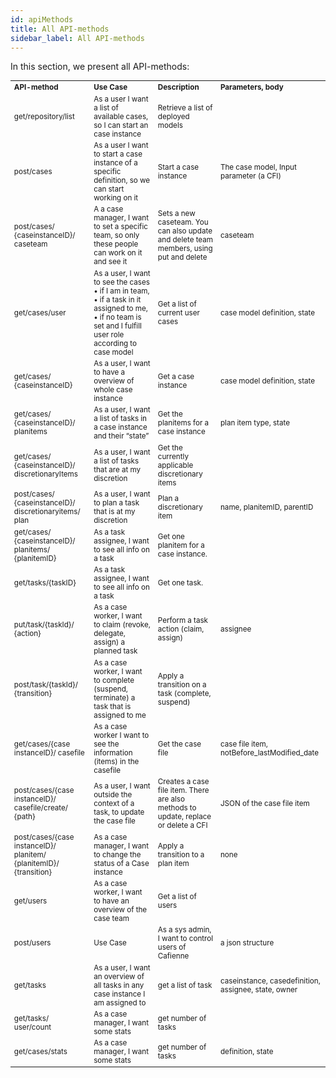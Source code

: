 ```yaml
---
id: apiMethods
title: All API-methods
sidebar_label: All API-methods
---
```


In this section, we present all API-methods:

<table style="font-size:smaller">
  <tr>
    <th style="text-align:left;">API-method</th>
    <th style="text-align:left;">Use Case</th>
    <th style="text-align:left;">Description</th>
    <th style="text-align:left;">Parameters, body</th>
  </tr>
  <tr>
    <td style="text-align:left;">get/repository/list</td>
    <td style="text-align:left;">As a user I want a list of available cases, so I can start an case instance</td>
    <td style="text-align:left;">Retrieve a list of deployed models</td>
    <td style="text-align:left;"></td>
  </tr>
  <tr>
    <td style="text-align:left;">post/cases</td>
    <td style="text-align:left;">As a user I want to start a case instance of a specific definition, so we can start working on it</td>
    <td style="text-align:left;">Start a case instance</td>
    <td style="text-align:left;">The case model, Input parameter (a CFI)</td>
  </tr>
  <tr>
    <td style="text-align:left;">post/cases/ {caseinstanceID}/ caseteam</td>
    <td style="text-align:left;">A a case manager, I want to set a specific team, so only these people can work on it and see it</td>
    <td style="text-align:left;">Sets a new caseteam. You can also update and delete team members, using put and delete</td>
    <td style="text-align:left;">caseteam</td>
  </tr>
  <tr>
    <td style="text-align:left;">get/cases/user</td>
    <td style="text-align:left;">As a user, I want to see the cases • if I am in team, • if a task in it assigned to me, • if no team is set and I fulfill user role according to case model</td>
    <td style="text-align:left;">Get a list of current user cases</td>
    <td style="text-align:left;">case model definition, state</td>
  </tr>
  <tr>
    <td style="text-align:left;">get/cases/ {caseinstanceID}</td>
    <td style="text-align:left;">As a user, I want to have a overview of whole case instance</td>
    <td style="text-align:left;">Get a case instance</td>
    <td style="text-align:left;">case model definition, state</td>
  </tr>
  <tr>
    <td style="text-align:left;">get/cases/ {caseinstanceID}/ planitems</td>
    <td style="text-align:left;">As a user, I want a list of tasks in a case instance and their “state”</td>
    <td style="text-align:left;">Get the planitems for a case instance</td>
    <td style="text-align:left;">plan item type, state</td>
  </tr>
  <tr>
    <td style="text-align:left;">get/cases/ {caseinstanceID}/ discretionaryItems</td>
    <td style="text-align:left;">As a user, I want a list of tasks that are at my discretion</td>
    <td style="text-align:left;">Get the currently applicable discretionary items</td>
    <td style="text-align:left;"></td>
  </tr>
  <tr>
    <td style="text-align:left;">post/cases/ {caseinstanceID}/ discretionaryitems/ plan</td>
    <td style="text-align:left;">As a user, I want to plan a task that is at my discretion</td>
    <td style="text-align:left;">Plan a discretionary item</td>
    <td style="text-align:left;">name, planitemID, parentID</td>
  </tr>
  <tr>
    <td style="text-align:left;">get/cases/ {caseinstanceID}/ planitems/ {planitemID}</td>
    <td style="text-align:left;">As a task assignee, I want to see all info on a task</td>
    <td style="text-align:left;">Get one planitem for a case instance. </td>
    <td style="text-align:left;"></td>
  </tr>
  <tr>
    <td style="text-align:left;">get/tasks/{taskID}</td>
    <td style="text-align:left;">As a task assignee, I want to see all info on a task</td>
    <td style="text-align:left;">Get one task.</td>
    <td style="text-align:left;"></td>
  </tr>
  <tr>
    <td style="text-align:left;">put/task/{taskId}/ {action}</td>
    <td style="text-align:left;">As a case worker, I want to claim (revoke, delegate, assign) a planned task</td>
    <td style="text-align:left;">Perform a task action (claim, assign)</td>
    <td style="text-align:left;">assignee</td>
  </tr>
  <tr>
    <td style="text-align:left;">post/task/{taskId}/ {transition}</td>
    <td style="text-align:left;">As a case worker, I want to complete (suspend, terminate) a task that is assigned to me</td>
    <td style="text-align:left;">Apply a transition on a task (complete, suspend)</td>
    <td style="text-align:left;"></td>
  </tr>
  <tr>
    <td style="text-align:left;">get/cases/{case instanceID}/ casefile</td>
    <td style="text-align:left;">As a case worker I want to see the information (items) in the casefile</td>
    <td style="text-align:left;">Get the case file</td>
    <td style="text-align:left;">case file item, notBefore_lastModified_date</td>
  </tr>
  <tr>
    <td style="text-align:left;">post/cases/{case instanceID}/ casefile/create/ {path}</td>
    <td style="text-align:left;">As a user, I want outside the context of a task, to update the case file</td>
    <td style="text-align:left;">Creates a case file item. There are also methods to update, replace or delete a CFI</td>
    <td style="text-align:left;">JSON of the case file item</td>
  </tr>
  <tr>
    <td style="text-align:left;">post/cases/{case instanceID}/ planitem/ {planitemID}/ {transition}</td>
    <td style="text-align:left;">As a case manager, I want to change the status of a Case instance</td>
    <td style="text-align:left;">Apply a transition to a plan item</td>
    <td style="text-align:left;">none</td>
  </tr>
  <tr>
    <td style="text-align:left;">get/users</td>
    <td style="text-align:left;">As a case worker, I want to have an overview of the case team</td>
    <td style="text-align:left;">Get a list of users</td>
    <td style="text-align:left;"></td>
  </tr>
  <tr>
    <td style="text-align:left;">post/users</td>
    <td style="text-align:left;">Use Case</td>
    <td style="text-align:left;">As a sys admin, I want to control users of Cafienne</td>
    <td style="text-align:left;">a json structure</td>
  </tr>
  <tr>
    <td style="text-align:left;">get/tasks</td>
    <td style="text-align:left;">As a user, I want an overview of all tasks in any case instance I am assigned to</td>
    <td style="text-align:left;">get a list of task</td>
    <td style="text-align:left;">caseinstance, casedefinition, assignee, state, owner</td>
  </tr>
  <tr>
    <td style="text-align:left;">get/tasks/ user/count</td>
    <td style="text-align:left;">As a case manager, I want some stats</td>
    <td style="text-align:left;">get number of tasks</td>
    <td style="text-align:left;"></td>
  </tr>
  <tr>
    <td style="text-align:left;">get/cases/stats</td>
    <td style="text-align:left;">As a case manager, I want some stats</td>
    <td style="text-align:left;">get number of tasks</td>
    <td style="text-align:left;">definition, state</td>
  </tr>
  
</table>
